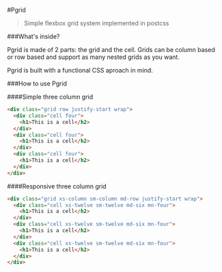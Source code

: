 #Pgrid
> Simple flexbox grid system implemented in postcss

###What's inside?

Pgrid is made of 2 parts: the grid and the cell. Grids can be column based or row based and support
as many nested grids as you want.

Pgrid is built with a functional CSS aproach in mind.

###How to use Pgrid

####Simple three column grid

```html
<div class="grid row justify-start wrap">
  <div class="cell four">
    <h1>This is a cell</h2>
  </div>
  <div class="cell four">
    <h1>This is a cell</h2>
  </div>
  <div class="cell four">
    <h1>This is a cell</h2>
  </div>
</div>
```

####Responsive three column grid

```html
<div class="grid xs-column sm-column md-row justify-start wrap">
  <div class="cell xs-twelve sm-twelve md-six mn-four">
    <h1>This is a cell</h2>
  </div>
  <div class="cell xs-twelve sm-twelve md-six mn-four">
    <h1>This is a cell</h2>
  </div>
  <div class="cell xs-twelve sm-twelve md-six mn-four">
    <h1>This is a cell</h2>
  </div>
</div>
```
